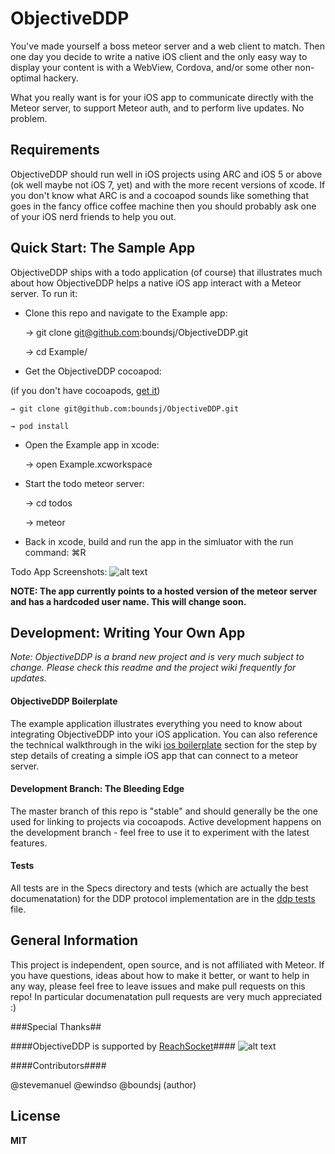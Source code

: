 ObjectiveDDP
============
You've made yourself a boss meteor server and a web client to match. Then one day you decide to write a native iOS client and the only easy way to display your content is with a WebView, Cordova, and/or some other non-optimal hackery. 

What you really want is for your iOS app to communicate directly with the Meteor server, to support Meteor auth, and to perform live updates. No problem.

Requirements
--------------
ObjectiveDDP should run well in iOS projects using ARC and iOS 5 or above (ok well maybe not iOS 7, yet) and with the more recent versions of xcode. If you don't know what ARC is and a cocoapod sounds like something that goes in the fancy office coffee machine then you should probably ask one of your iOS nerd friends to help you out.

Quick Start: The Sample App
--------------
ObjectiveDDP ships with a todo application (of course) that illustrates much about how ObjectiveDDP helps a native iOS app interact with a Meteor server. To run it:

* Clone this repo and navigate to the Example app:

    → git clone git@github.com:boundsj/ObjectiveDDP.git

    → cd Example/
    
* Get the ObjectiveDDP cocoapod:    

 (if you don't have cocoapods, [get it])

    → git clone git@github.com:boundsj/ObjectiveDDP.git
    
    → pod install
    
* Open the Example app in xcode:

    → open Example.xcworkspace
    
* Start the todo meteor server:

    → cd todos
    
    → meteor

* Back in xcode, build and run the app in the simluator with the run command: ⌘R

Todo App Screenshots:
![alt text](https://raw.github.com/boundsj/ObjectiveDDP/master/screenshots.png "Screenshots")

**NOTE: The app currently points to a hosted version of the meteor server and has a hardcoded user name. This will change soon.**
    
Development: Writing Your Own App
--------------

_Note: ObjectiveDDP is a brand new project and is very much subject to change. Please check this readme and the project wiki frequently for updates._

#### ObjectiveDDP Boilerplate ####
The example application illustrates everything you need to know about integrating ObjectiveDDP into your iOS application. You can also reference the technical walkthrough in the wiki [ios boilerplate] section for the step by step details of creating a simple iOS app that can connect to a meteor server.

#### Development Branch: The Bleeding Edge ####
The master branch of this repo is "stable" and should generally be the one used for linking to projects via cocoapods. Active development happens on the development branch - feel free to use it to experiment with the latest features.

#### Tests ####
All tests are in the Specs directory and tests (which are actually the best documenatation) for the DDP protocol implementation are in the [ddp tests] file.

General Information
--------------
This project is independent, open source, and is not affiliated with Meteor. If you have questions, ideas about how to make it better, or want to help in any way, please feel free to leave issues and make pull requests on this repo! In particular documenatation pull requests are very much appreciated :)

###Special Thanks##

####ObjectiveDDP is supported by [ReachSocket]####
![alt text](https://s3.amazonaws.com/rebounds-dev/github/reachsocket-github.png "Screenshots")

####Contributors####

@stevemanuel
@ewindso
@boundsj (author)

License
--------------
**MIT**

[git-repo-url]: git@github.com:boundsj/objectiveddp.git
[ios boilerplate]: https://github.com/boundsj/ObjectiveDDP/wiki/ObjectiveDDP-iOS-Boilerplate
[ddp tests]: https://github.com/boundsj/ObjectiveDDP/blob/master/Specs/ObjectiveDDPSpec.mm
[get it]: http://docs.cocoapods.org/guides/installing_cocoapods.html
[ReachSocket]: http://reachsocket.com/


